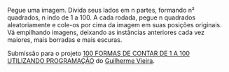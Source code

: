 Pegue uma imagem. Divida seus lados em n partes, formando n² quadrados, n indo de 1 a 100. A cada rodada, pegue n quadrados aleatoriamente e cole-os por cima da imagem em suas posições originais. Vá empilhando imagens, deixando as instâncias anteriores cada vez maiores, mais borradas e mais escuras.

Submissão para o projeto [100 FORMAS DE CONTAR DE 1 A 100 UTILIZANDO PROGRAMAÇÃO](https://1-100.github.io/) do [Guilherme Vieira](https://www.guilhermevieira.info/).
